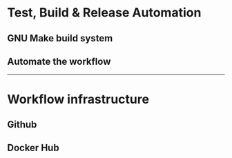 # Test, Build & Release Automation

## GNU Make build system

## Automate the workflow

---
# Workflow infrastructure

## Github

## Docker Hub
